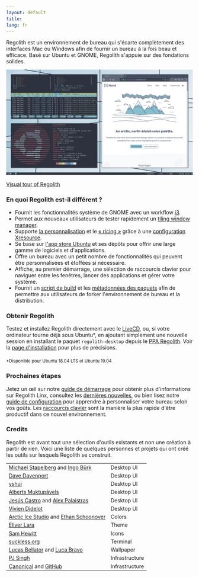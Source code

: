 ```yaml
---
layout: default
title: 
lang: fr
---
```

Regolith est un environnement de bureau qui s'écarte complètement des interfaces Mac ou Windows afin de fournir un bureau à la fois beau et efficace. Basé sur Ubuntu et GNOME, Regolith s'appuie sur des fondations solides.

<a href="/assets/screenshot-intro.png"><img class="screenshot" alt="Intro Screenshot" src="/assets/screenshot-intro.png"/></a>

[Visual tour of Regolith](/visual-tour.html)

### En quoi Regolith est-il différent ?

- Fournit les fonctionnalités système de GNOME avec un workflow [i3](https://i3wm.org/).
- Permet aux nouveaux utilisateurs de tester rapidement un [tiling window manager](https://opensource.com/article/18/8/i3-tiling-window-manager).
- Supporte [la personnalisation](https://github.com/regolith-linux/regolith-desktop/wiki/Customize) et le [« ricing »](https://www.reddit.com/r/unixporn/) grâce à une [configuration Xresource](https://github.com/regolith-linux/regolith-styles/blob/master/Xresources/root).
- Se base sur [l'app store Ubuntu](https://snapcraft.io/store) et ses dépôts pour offrir une large gamme de logiciels et d'applications.
- Offre un bureau avec un petit nombre de fonctionnalités qui peuvent être personnalisées et étoffées si nécessaire.
- Affiche, au premier démarrage, une sélection de raccourcis clavier pour naviguer entre les fenêtres, lancer des applications et gérer votre système.
- Fournit un [script de build](https://github.com/regolith-linux/regolith-desktop/blob/master/build.sh) et les [métadonnées des paquets](https://github.com/regolith-linux/regolith-desktop/blob/master/package-model.json) afin de permettre aux utilisateurs de forker l'environnement de bureau et la distribution.

### Obtenir Regolith

Testez et installez Regolith directement avec le [LiveCD](https://sourceforge.net/projects/regolith-linux/), ou, si votre ordinateur tourne déjà sous Ubuntu*, en ajoutant simplement une nouvelle session en installant le paquet `regolith-desktop` depuis le [PPA Regolith](https://launchpad.net/~kgilmer/+archive/ubuntu/regolith-stable). Voir la [page d'installation](https://github.com/regolith-linux/regolith-desktop/wiki/Install-Regolith) pour plus de précisions.

<sub>*Disponible pour Ubuntu 18.04 LTS et Ubuntu 19.04</sub>

### Prochaines étapes

Jetez un œil sur notre [guide de démarrage](https://github.com/regolith-linux/regolith-desktop/wiki/Getting-Started) pour obtenir plus d'informations sur Regolith Linx, consultez les [dernières nouvelles](/news.html), ou bien lisez notre [guide de configuration](https://github.com/regolith-linux/regolith-desktop/wiki/Customize) pour apprendre à personnaliser votre bureau selon vos goûts. Les [raccourcis clavier](https://github.com/regolith-linux/regolith-desktop/wiki/Keybindings) sont la manière la plus rapide d'être productif dans ce nouvel environnement.

### Credits

Regolith est avant tout une sélection d'outils existants et non une création à partir de rien. Voici une liste de quelques personnes et projets qui ont créé les outils sur lesquels Regolith se construit.

<table>
  <tbody>
    <tr>
      <td><a href="https://i3wm.org">Michael Stapelberg</a> and <a href="https://github.com/Airblader/i3">Ingo Bürk</a></td>
      <td>Desktop UI</td>
    </tr>
    <tr>
      <td><a href="https://github.com/davatorium/rofi">Dave Davenport</a></td>
      <td>Desktop UI</td>
    </tr>
    <tr>
      <td><a href="https://github.com/yshui/compton">yshui</a></td>
      <td>Desktop UI</td>
    </tr>
    <tr>
      <td><a href="https://wiki.gnome.org/Projects/GnomeFlashback">Alberts Muktupāvels</a></td>
      <td>Desktop UI</td>
    </tr>
    <tr>
      <td><a href="https://github.com/jcstr">Jesús Castro</a> and <a href="https://github.com/deuill">Alex Palaistras</a></td>
      <td>Desktop UI</td>
    </tr>
    <tr>
      <td><a href="https://github.com/vivien/i3blocks">Vivien Didelot</a></td>
      <td>Desktop UI</td>
    </tr>
    <tr>
      <td><a href="https://github.com/arcticicestudio">Arctic Ice Studio</a> and <a href="https://ethanschoonover.com/solarized/">Ethan Schoonover</a></td>
      <td>Colors</td>
    </tr>
    <tr>
      <td><a href="https://github.com/EliverLara/Nordic">Eliver Lara</a></td>
      <td>Theme</td>
    </tr>
    <tr>
      <td><a href="https://snwh.org/paper">Sam Hewitt</a></td>
      <td>Icons</td>
    </tr>
    <tr>
      <td><a href="https://st.suckless.org">suckless.org</a></td>
      <td>Terminal</td>
    </tr>
    <tr>
      <td><a href="https://unsplash.com/photos/C0OD8OM-oM0">Lucas Bellator</a> and <a href="https://unsplash.com/photos/xnqVGsbXgV4">Luca Bravo</a></td>
      <td>Wallpaper</td>
    </tr>
    <tr>
      <td><a href="https://launchpad.net/cubic">PJ Singh</a></td>
      <td>Infrastructure</td>
    </tr>
    <tr>
      <td><a href="https://canonical.com">Canonical</a> and <a href="https://github.com">GitHub</a></td>
      <td>Infrastructure</td>
    </tr>
  </tbody>
</table>
